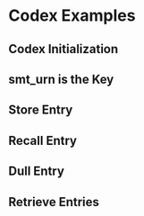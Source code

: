 # Codex Examples

## Codex Initialization

## smt_urn is the Key

## Store Entry

## Recall Entry

## Dull Entry

## Retrieve Entries
